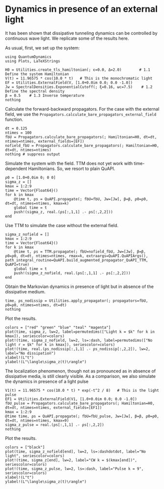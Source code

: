 # Dynamics in presence of an external light

It has been shown that dissipative tunneling dynamics can be controlled by continuous wave light. We replicate some of the results here. 

As usual, first, we set up the system:
```@example external_eg1
using QuantumDynamics
using Plots, LaTeXStrings

H0 = Utilities.create_tls_hamiltonian(; ϵ=0.0, Δ=2.0)        # 1.1 Define the system Hamiltonian
V(t) = 11.96575 * cos(10.0 * t)   # This is the monochromatic light
EF = Utilities.ExternalField(V, [1.0+0.0im 0.0; 0.0 -1.0])
Jw = SpectralDensities.ExponentialCutoff(; ξ=0.16, ωc=7.5)    # 1.2 Define the spectral density
β = 0.5    # 1.3 Inverse temperature
nothing
```

Calculate the forward-backward propagators. For the case with the external field, we use the `Propagators.calculate_bare_propagators_external_field` function.
```@example external_eg1
dt = 0.125
ntimes = 100
fbU = Propagators.calculate_bare_propagators(; Hamiltonian=H0, dt=dt, ntimes=ntimes, external_fields=[EF])
nofield_fbU = Propagators.calculate_bare_propagators(; Hamiltonian=H0, dt=dt, ntimes=ntimes)
nothing # suppress output
```

Simulate the system with the field. TTM does not yet work with time-dependent Hamiltonians. So, we resort to plain QuAPI.
```@example external_eg1
ρ0 = [1.0+0.0im 0; 0 0]
sigma_z = []
kmax = 1:2:9
time = Vector{Float64}()
for k in kmax
    @time t, ρs = QuAPI.propagate(; fbU=fbU, Jw=[Jw], β=β, ρ0=ρ0, dt=dt, ntimes=ntimes, kmax=k)
    global time = t
    push!(sigma_z, real.(ρs[:,1,1] .- ρs[:,2,2]))
end
```

Use TTM to simulate the case without the external field.
```@example external_eg1
sigma_z_nofield = []
kmax = 1:2:9
time = Vector{Float64}()
for k in kmax
    @time t, ρs = TTM.propagate(; fbU=nofield_fbU, Jw=[Jw], β=β, ρ0=ρ0, dt=dt, ntimes=ntimes, rmax=k, extraargs=QuAPI.QuAPIArgs(), path_integral_routine=QuAPI.build_augmented_propagator_QuAPI_TTM, QuAPI=true)
    global time = t
    push!(sigma_z_nofield, real.(ρs[:,1,1] .- ρs[:,2,2]))
end
```

Obtain the Markovian dynamics in presence of light but in absence of the dissipative medium. 
```@example external_eg1
time, ρs_nodissip = Utilities.apply_propagator(; propagators=fbU, ρ0=ρ0, ntimes=ntimes, dt=dt)
nothing
```

Plot the results.
```@example external_eg1
colors = ["red" "green" "blue" "teal" "magenta"]
plot(time, sigma_z, lw=2, label=permutedims(["Light k = $k" for k in kmax]), seriescolor=colors)
plot!(time, sigma_z_nofield, lw=2, ls=:dash, label=permutedims(["No light r = $k" for k in kmax]), seriescolor=colors)
plot!(time, real.(ρs_nodissip[:,1,1] .- ρs_nodissip[:,2,2]), lw=2, label="No dissipation")
xlabel!(L"t")
ylabel!(L"\langle\sigma_z(t)\rangle")
```

The localization phenomenon, though not as pronounced as in absence of dissipative media, is still clearly visible. As a comparison, we also simulate the dynamics in presence of a light pulse
```@example external_eg1
V1(t) = 11.96575 * cos(10.0 * t) * exp(-t^2 / 8)   # This is the light pulse
EF1 = Utilities.ExternalField(V1, [1.0+0.0im 0.0; 0.0 -1.0])
fbU_pulse = Propagators.calculate_bare_propagators(; Hamiltonian=H0, dt=dt, ntimes=ntimes, external_fields=[EF1])
kmax = 1:2:9
@time time, ρs = QuAPI.propagate(; fbU=fbU_pulse, Jw=[Jw], β=β, ρ0=ρ0, dt=dt, ntimes=ntimes, kmax=9)
sigma_z_pulse = real.(ρs[:,1,1] .- ρs[:,2,2])
nothing
```

Plot the results.
```@example external_eg1
colors = ["black"]
plot(time, sigma_z_nofield[end], lw=2, ls=:dashdotdot, label="No light", seriescolor=colors)
plot!(time, sigma_z[end], lw=2, label="CW k = $(kmax[end])", seriescolor=colors)
plot!(time, sigma_z_pulse, lw=2, ls=:dash, label="Pulse k = 9", seriescolor=colors)
xlabel!(L"t")
ylabel!(L"\langle\sigma_z(t)\rangle")
```
